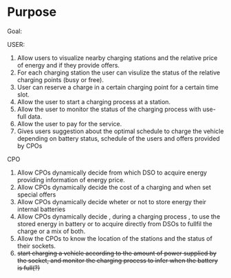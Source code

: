 # Purpose

Goal:

USER:

1. Allow users to visualize nearby charging stations and the relative price of energy and if they provide offers.
2. For each charging station the user can visulize the status of the relative charging points (busy or free).
3. User can reserve a charge in a certain charging point for a certain time slot.
4. Allow the user to start a charging process at a station.
5. Allow the user to monitor the status of the charging process with use-full data.
6. Allow the user to pay for the service.
7. Gives users suggestion about the optimal schedule to charge the vehicle depending on battery status, schedule of the users and offers provided by CPOs

CPO

1. Allow CPOs dynamically decide from which DSO to acquire energy providing information of energy price.
2. Allow CPOs dynamically decide the cost of a charging and when set special offers
3. Allow CPOs dynamically decide wheter or not to store energy their internal batteries
4. Allow CPOs dynamically decide , during a charging process , to use the stored energy in battery or to acquire directly from DSOs to fullfil the charge or a mix of both.
5. Allow the CPOs to know the location of the stations and the status of their sockets.
6. ~~start charging a vehicle according to the amount of power supplied by the socket, and monitor the charging process to infer when the battery is full(?)~~
